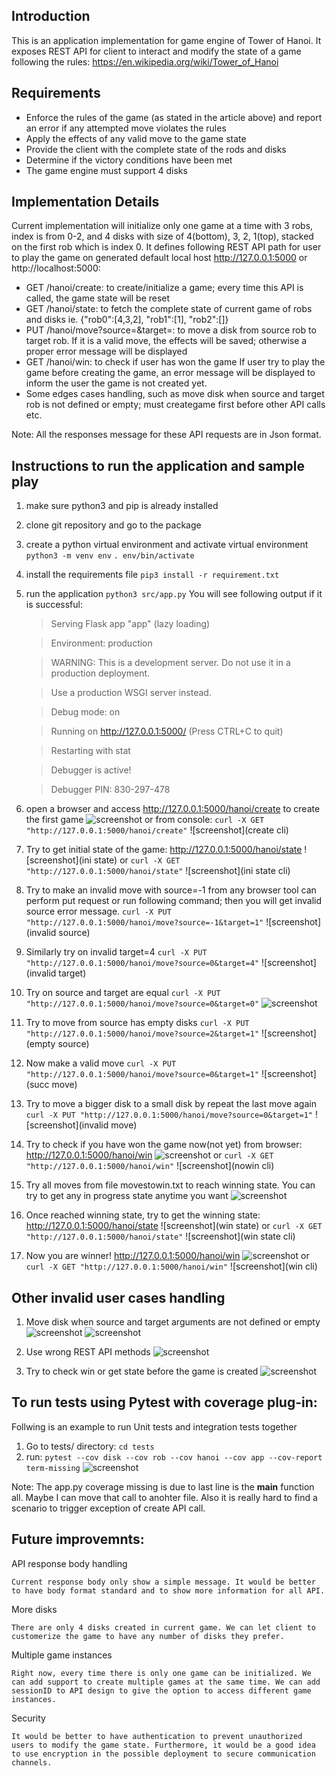 ## Introduction

This is an application implementation for game engine of Tower of Hanoi. It exposes REST API for client to interact and modify the state of a game following the rules: https://en.wikipedia.org/wiki/Tower_of_Hanoi

## Requirements

- Enforce the rules of the game (as stated in the article above) and report an error if any attempted move violates the rules
- Apply the effects of any valid move to the game state
- Provide the client with the complete state of the rods and disks
- Determine if the victory conditions have been met
- The game engine must support 4 disks

## Implementation Details

Current implementation will initialize only one game at a time with 3 robs, index is from 0-2, and 4 disks with size of 4(bottom), 3, 2, 1(top), stacked on the first rob which is index 0. It defines following REST API path for user to play the game on generated default local host http://127.0.0.1:5000 or http://localhost:5000:
- GET /hanoi/create: to create/initialize a game; every time this API is called, the game state will be reset
- GET /hanoi/state: to fetch the complete state of current game of robs and disks ie. {"rob0":[4,3,2], "rob1":[1], "rob2":[]}
- PUT /hanoi/move?source=<num>&target=<num>: to move a disk from source rob to target rob. If it is a valid move, the effects will be saved; otherwise a proper error message will be displayed 
- GET /hanoi/win: to check if user has won the game
If user try to play the game before creating the game, an error message will be displayed to inform the user the game is not created yet.
- Some edges cases handling, such as move disk when source and target rob is not defined or empty; must creategame first before other API calls etc.
 
Note: All the responses message for these API requests are in Json format.


## Instructions to run the application and sample play

1. make sure python3 and pip is already installed
2. clone git repository and go to the package
3. create a python virtual environment and activate virtual environment
   `python3 -m venv env`
   `. env/bin/activate`
   
4. install the requirements file
   `pip3 install -r requirement.txt`
   
5. run the application
   `python3 src/app.py`
   You will see following output if it is successful: 
   > Serving Flask app "app" (lazy loading)
   
   > Environment: production
   
   > WARNING: This is a development server. Do not use it in a production deployment.
   
   > Use a production WSGI server instead.
   
   > Debug mode: on
   
   > Running on http://127.0.0.1:5000/ (Press CTRL+C to quit)
   
   > Restarting with stat
   
   > Debugger is active!
   
   > Debugger PIN: 830-297-478
   

6. open a browser and access http://127.0.0.1:5000/hanoi/create to create the first game
![screenshot](create)
   or from console: 
   `curl -X GET "http://127.0.0.1:5000/hanoi/create"`
![screenshot](create cli)

7. Try to get initial state of the game: http://127.0.0.1:5000/hanoi/state
![screenshot](ini state)
   or 
   `curl -X GET "http://127.0.0.1:5000/hanoi/state"`
![screenshot](ini state cli)

8. Try to make an invalid move with source=-1 from any browser tool can perform put request or run following command; then you will get invalid source error message.
	`curl -X PUT "http://127.0.0.1:5000/hanoi/move?source=-1&target=1"`
![screenshot](invalid source)

9. Similarly try on invalid target=4
	`curl -X PUT "http://127.0.0.1:5000/hanoi/move?source=0&target=4"`
![screenshot](invalid target)

10. Try on source and target are equal
	`curl -X PUT "http://127.0.0.1:5000/hanoi/move?source=0&target=0"`
![screenshot](equal)

11. Try to move from source has empty disks
	`curl -X PUT "http://127.0.0.1:5000/hanoi/move?source=2&target=1"`
![screenshot](empty source)

12. Now make a valid move 
	`curl -X PUT "http://127.0.0.1:5000/hanoi/move?source=0&target=1"`
![screenshot](succ move)

13. Try to move a bigger disk to a small disk by repeat the last move again
	`curl -X PUT "http://127.0.0.1:5000/hanoi/move?source=0&target=1"`
![screenshot](invalid move)

14. Try to check if you have won the game now(not yet) from browser: http://127.0.0.1:5000/hanoi/win
![screenshot](nowin)
    or 
    `curl -X GET "http://127.0.0.1:5000/hanoi/win"` 
![screenshot](nowin cli)

15. Try all moves from file movestowin.txt to reach winning state. You can try to get any in progress state anytime you want
![screenshot](inprogress) 

16. Once reached winning state, try to get the winning state: http://127.0.0.1:5000/hanoi/state
![screenshot](win state)
    or 
    `curl -X GET "http://127.0.0.1:5000/hanoi/state"`
![screenshot](win state cli)

17. Now you are winner! http://127.0.0.1:5000/hanoi/win
![screenshot](win)
    or 
    `curl -X GET "http://127.0.0.1:5000/hanoi/win"`
![screenshot](win cli)


## Other invalid user cases handling

1. Move disk when source and target arguments are not defined or empty
![screenshot](emptysourpara)
![screenshot](emptytargetparam)

2. Use wrong REST API methods 
![screenshot](wrongmethod)

3. Try to check win or get state before the game is created
![screenshot](beforecreate)



## To run tests using Pytest with coverage plug-in:

Follwing is an example to run Unit tests and integration tests together

1. Go to tests/ directory: `cd tests`
2. run:
	```pytest --cov disk --cov rob --cov hanoi --cov app --cov-report term-missing```
![screenshot](https://github.com/bluecoatmatrix/tower_of_hanoi/blob/main/screenshots/pytest.png)

Note: The app.py coverage missing is due to last line is the __main__ function all. Maybe I can move that call to anohter file. Also it is really hard to find a scenario to trigger exception of create API call.



## Future improvemnts:

API response body handling

   	Current response body only show a simple message. It would be better to have body format standard and to show more information for all API. 

More disks

	There are only 4 disks created in current game. We can let client to customerize the game to have any number of disks they prefer.

Multiple game instances

	Right now, every time there is only one game can be initialized. We can add support to create multiple games at the same time. We can add sessionID to API design to give the option to access different game instances.   

Security

	It would be better to have authentication to prevent unauthorized users to modify the game state. Furthermore, it would be a good idea to use encryption in the possible deployment to secure communication channels.
